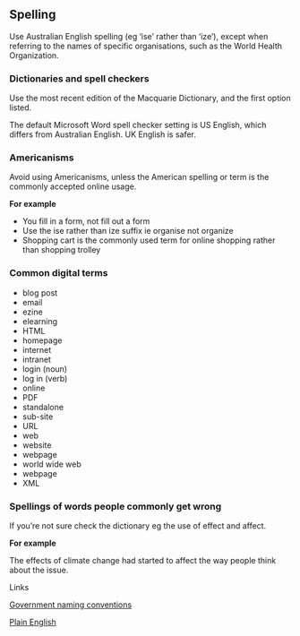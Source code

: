 ---
---
## Spelling

Use Australian English spelling (eg ‘ise’ rather than ‘ize’), except when referring to the names of specific organisations, such as the World Health Organization.

### Dictionaries and spell checkers

Use the most recent edition of the Macquarie Dictionary, and the first option listed.

The default Microsoft Word spell checker setting is US English, which differs from Australian English. UK English is safer.

### Americanisms

Avoid using Americanisms, unless the American spelling or term is the commonly accepted online usage.

**For example**

- You fill in a form, not fill out a form
- Use the ise rather than ize suffix ie organise not organize
- Shopping cart is the commonly used term for online shopping rather than shopping trolley

### Common digital terms

- blog post
- email
- ezine
- elearning
- HTML
- homepage
- internet
- intranet
- login (noun)
- log in (verb)
- online
- PDF
- standalone
- sub-site
- URL
- web
- website
- webpage
- world wide web
- webpage
- XML

### Spellings of words people commonly get wrong
If you’re not sure check the dictionary eg the use of effect and affect.

**For example**

The effects of climate change had started to affect the way people think about the issue.

Links

[Government naming conventions](/_entries/2016-05-04-government-naming-conventions.md "Government naming conventions")

[Plain English](/_entries/2016-05-04-plain-english.md "Plain English")
